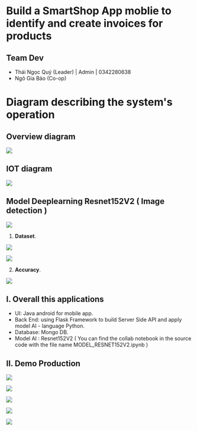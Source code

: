 # Build a SmartShop App moblie to identify and create invoices for products 

## Team Dev 
  - Thái Ngọc Quý (Leader) | Admin | 0342280638
  - Ngô Gia Bảo (Co-op)

# Diagram describing the system's operation

## Overview diagram 

![](./doc/2.png)

## IOT diagram 

![](./doc/1.png)

## Model Deeplearning Resnet152V2 ( Image detection ) 

![](./doc/3.png)

1. **Dataset**.

![](./doc/4.png)

![](./doc/5.png)
  
2. **Accuracy**.

![](./doc/6.png)

## I.  Overall this applications
- UI: Java android for mobile app.
- Back End: using Flask Framework to build Server Side API and apply model AI  - language Python.
- Database: Mongo DB.
- Model AI : Resnet152V2 ( You can find the collab notebook in the source code with the file name MODEL_RESNET152V2.ipynb )


## II.  Demo Production

![](./doc/7.png)

![](./doc/8.png)

![](./doc/9.png)

![](./doc/10.png)

![](./doc/11.png)
